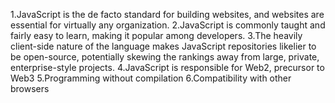 1.JavaScript is the de facto standard for building websites, and websites are essential for virtually any organization.
2.JavaScript is commonly taught and fairly easy to learn, making it popular among developers.
3.The heavily client-side nature of the language makes JavaScript repositories likelier to be open-source, potentially skewing the rankings away from large, private, enterprise-style projects.
4.JavaScript is responsible for Web2, precursor to Web3
5.Programming without compilation
6.Compatibility with other browsers
